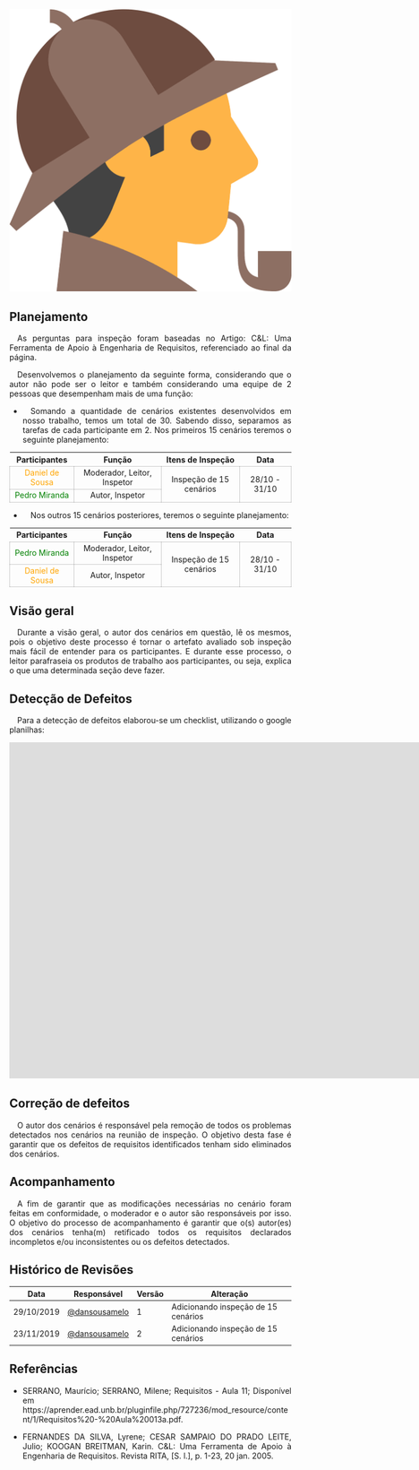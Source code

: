 ![Rich-picture](../../img/sherlock.png)

## **Planejamento**

<p align="justify">&emsp;As perguntas para inspeção foram baseadas no Artigo: C&L: Uma Ferramenta de Apoio à Engenharia de Requisitos, referenciado ao final da página.<i></i></p>

<p align="justify">&emsp;Desenvolvemos o planejamento da seguinte forma, considerando que o autor não pode ser o leitor e também considerando uma equipe de 2 pessoas que desempenham mais de uma função:</p>

* <p align="justify">&emsp;Somando a quantidade de cenários existentes desenvolvidos em nosso trabalho, temos um total de 30. Sabendo disso, separamos as tarefas de cada participante em 2. Nos primeiros 15 cenários teremos o seguinte planejamento:</p>

<table>
    <thead>
        <tr>
            <th>Participantes</th>
            <th>Função</th>
            <th>Itens de Inspeção</th>
            <th>Data</th>
        </tr>
    </thead>
    <tbody >
        <tr>
            <td style="vertical-align: middle;text-align:center;border: 0.5px solid rgba(0,0,0,0.2);"><span style="color:orange">Daniel de Sousa</span></td>
            <td style="vertical-align: middle;text-align:center;border: 0.5px solid rgba(0,0,0,0.2);">Moderador, Leitor, Inspetor</td>
            <td style="vertical-align: middle;text-align:center;border: 0.5px solid rgba(0,0,0,0.2);" rowspan="2">Inspeção de 15 cenários </td>
            <td style="vertical-align: middle;text-align:center;border: 0.5px solid rgba(0,0,0,0.2);" rowspan="2">28/10 - 31/10 </td>
        </tr>
        <tr>
            <td style="vertical-align: middle;text-align:center;border: 0.5px solid rgba(0,0,0,0.2);"><span style="color:green">Pedro Miranda</span></td>
            <td style="vertical-align: middle;text-align:center;border: 0.5px solid rgba(0,0,0,0.2);">Autor, Inspetor</td>
        </tr>            
    </tbody>
</table>

* <p align="justify">&emsp;Nos outros 15 cenários posteriores, teremos o seguinte planejamento:</p>

<table>
    <thead>
        <tr>
            <th>Participantes</th>
            <th>Função</th>
            <th>Itens de Inspeção</th>
            <th>Data</th>
        </tr>
    </thead>
    <tbody >
        <tr>
            <td style="vertical-align: middle;text-align:center;border: 0.5px solid rgba(0,0,0,0.2);"><span style="color:green">Pedro Miranda</span></td>
            <td style="vertical-align: middle;text-align:center;border: 0.5px solid rgba(0,0,0,0.2);">Moderador, Leitor, Inspetor</td>
            <td style="vertical-align: middle;text-align:center;border: 0.5px solid rgba(0,0,0,0.2);" rowspan="2">Inspeção de 15 cenários </td>
            <td style="vertical-align: middle;text-align:center;border: 0.5px solid rgba(0,0,0,0.2);" rowspan="2">28/10 - 31/10 </td>
        </tr>
        <tr>
            <td style="vertical-align: middle;text-align:center;border: 0.5px solid rgba(0,0,0,0.2);"><span style="color:orange">Daniel de Sousa</span></td>
            <td style="vertical-align: middle;text-align:center;border: 0.5px solid rgba(0,0,0,0.2);">Autor, Inspetor 
        </tr>            
    </tbody>
</table>


## **Visão geral**
<p align="justify">&emsp;Durante a visão geral, o autor dos cenários em questão, lê os mesmos, pois o objetivo deste processo é tornar o artefato avaliado sob inspeção mais fácil de entender para os participantes. E durante esse processo, o leitor parafraseia os produtos de trabalho aos participantes, ou seja, explica o que uma determinada seção deve fazer.</p> 

## **Detecção de Defeitos**
<p align="justify">&emsp;Para a detecção de defeitos elaborou-se um checklist, utilizando o google planilhas:</p>

<p align="center"><iframe src="https://docs.google.com/spreadsheets/d/1Npfxmzc5gm0F5XElNrCZJdhG0OlQY0Q7oMyIBR1aiEM/edit?usp=sharing" frameborder="0" width="3000" height="600" allowfullscreen="true"e mozallowfullscreen="tru" webkitallowfullscreen="true"></iframe></p>

## **Correção de defeitos**
<p align="justify">&emsp;O autor dos cenários é responsável pela remoção de todos os problemas detectados nos cenários na reunião de inspeção. O objetivo desta fase é garantir que os defeitos de requisitos identificados tenham sido eliminados dos cenários.</p>

## **Acompanhamento**
<p align="justify">&emsp;A fim de garantir que as modificações necessárias no cenário foram feitas em conformidade, o moderador e o autor são responsáveis por isso. O objetivo do processo de acompanhamento é garantir que o(s) autor(es) dos cenários tenha(m) retificado todos os requisitos declarados incompletos e/ou inconsistentes ou os defeitos detectados.</p>

## **Histórico de Revisões**

| Data       | Responsável                                        | Versão | Alteração                                                                            |
| ---------- | -------------------------------------------------- | ------ | ------------------------------------------------------------------------------------ |
| 29/10/2019 | [@dansousamelo](https://github.com/dansousamelo)         | 1      | Adicionando inspeção de 15 cenários|
 23/11/2019 | [@dansousamelo](https://github.com/dansousamelo)         | 2      | Adicionando inspeção de 15 cenários|

## **Referências**
 * <p align="justify">SERRANO, Maurício; SERRANO, Milene; Requisitos - Aula 11; Disponível em https://aprender.ead.unb.br/pluginfile.php/727236/mod_resource/content/1/Requisitos%20-%20Aula%20013a.pdf.</p>
 * <p align="justify">FERNANDES DA SILVA, Lyrene; CESAR SAMPAIO DO PRADO LEITE, Julio; KOOGAN BREITMAN, Karin. C&L: Uma Ferramenta de Apoio à Engenharia de Requisitos. Revista RITA, [S. l.], p. 1-23, 20 jan. 2005.
</p>
